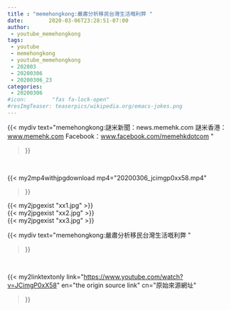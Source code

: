 ```yaml
---
title : "memehongkong:嚴肅分析移民台灣生活嘅利弊 "
date:        2020-03-06T23:28:51-07:00
author:
 - youtube_memehongkong
tags:
 - youtube
 - memehongkong
 - youtube_memehongkong
 - 202003
 - 20200306
 - 20200306_23
categories:
 - 20200306
#icon:        "fas fa-lock-open"
#resImgTeaser: teaserpics/wikipedia.org/emacs-jokes.png
---
```


{{< mydiv text="memehongkong:謎米新聞：news.memehk.com 謎米香港： www.memehk.com Facebook：www.facebook.com/memehkdotcom "
>}}
<br>


{{< my2mp4withjpgdownload mp4="20200306_jcimgp0xx58.mp4"
>}}

{{< my2jpgexist "xx1.jpg" >}}<br>
{{< my2jpgexist "xx2.jpg" >}}<br>
{{< my2jpgexist "xx3.jpg" >}}<br>



{{< mydiv text="memehongkong:嚴肅分析移民台灣生活嘅利弊 "
>}}
<br>

{{< my2linktextonly link="https://www.youtube.com/watch?v=JCimgP0xX58"
en="the origin source link" cn="原始來源網址"
>}}


<br>

